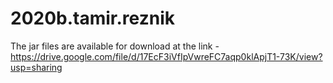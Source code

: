 # 2020b.tamir.reznik

The jar files are available for download at the link - 
    https://drive.google.com/file/d/17EcF3iVfIpVwreFC7aqp0klApjT1-73K/view?usp=sharing
